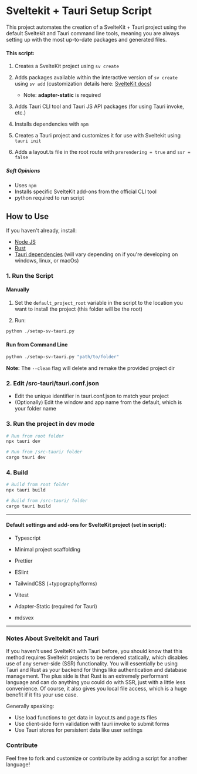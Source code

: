 # Sveltekit + Tauri Setup Script

This project automates the creation of a SvelteKit + Tauri project using the default Sveltekit and Tauri command line tools, meaning you are always setting up with the most up-to-date packages and generated files.

#### This script:

1. Creates a SvelteKit project using `sv create`
1. Adds packages available within the interactive version of `sv create` using `sv add` (customization details here: [SvelteKit docs](https://svelte.dev/docs/cli/sv-add))

   - Note: **adapter-static** is required

1. Adds Tauri CLI tool and Tauri JS API packages (for using Tauri invoke, etc.)
1. Installs dependencies with `npm`
1. Creates a Tauri project and customizes it for use with Sveltekit using `tauri init`
1. Adds a layout.ts file in the root route with `prerendering = true` and `ssr = false`

##### Soft Opinions

- Uses `npm`
- Installs specific SvelteKit add-ons from the official CLI tool
- python required to run script

## How to Use

If you haven't already, install:

- [Node JS](https://nodejs.org/en)
- [Rust](https://rust-lang.org/)
- [Tauri dependencies](https://v2.tauri.app/start/prerequisites/) (will vary depending on if you're developing on windows, linux, or macOs)

### 1. Run the Script

#### Manually

1.  Set the `default_project_root` variable in the script to the location you want to install the project (this folder will be the root)

2.  Run:

```bash
python ./setup-sv-tauri.py
```

#### Run from Command Line

```bash
python ./setup-sv-tauri.py "path/to/folder"
```

**Note:** The `--clean` flag will delete and remake the provided project dir

### 2. Edit /src-tauri/tauri.conf.json

- Edit the unique identifier in tauri.conf.json to match your project
- (Optionally) Edit the window and app name from the default, which is your folder name

### 3. Run the project in dev mode

```bash
# Run from root folder
npx tauri dev
```

```bash
# Run from /src-tauri/ folder
cargo tauri dev
```

### 4. Build

```bash
# Build from root folder
npx tauri build
```

```bash
# Build from /src-tauri/ folder
cargo tauri build
```

---

#### Default settings and add-ons for SvelteKit project (set in script):

- Typescript
- Minimal project scaffolding

- Prettier
- ESlint
- TailwindCSS (+typography/forms)
- Vitest
- Adapter-Static (required for Tauri)
- mdsvex

---

### Notes About Sveltekit and Tauri

If you haven't used SvelteKit with Tauri before, you should know that this method requires Sveltekit projects to be rendered statically, which disables use of any server-side (SSR) functionality. You will essentially be using Tauri and Rust as your backend for things like authentication and database management. The plus side is that Rust is an extremely performant language and can do anything you could do with SSR, just with a little less convenience. Of course, it also gives you local file access, which is a huge benefit if it fits your use case.

Generally speaking:

- Use load functions to get data in layout.ts and page.ts files
- Use client-side form validation with tauri invoke to submit forms
- Use Tauri stores for persistent data like user settings

### Contribute

Feel free to fork and customize or contribute by adding a script for another language!

